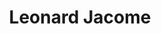 ---
# Metada 
# -------
title: 'Leonard Jacome'
path: /en
metas: 
  description: multiinstrumentalist, arranger, composer and producer
  image: ./images/hero.jpg
  twitterUsername: '@leonardjacome'
  author: Guarapo Media Agency
  lang: es
  ua: ''
siteurl: https://www.leonardjacome.com

# Main blocks to be use
# -----------------------------------------------------------------------------
theme: music
components:
  - type: hero
    active: true
  - type: portfolio
    active: true
  - type: instagram
    active: false
  - type: gallery
    active: true
  - type: about
    active: true
  - type: media
    active: true
  - type: projects
    active: true
  - type: testimonials
    active: false
  - type: process
    active: false
  - type: calendar
    active: false
  - type: contact
    active: true

# Navegation
# -----------------------------------------------------------------------------
navegation: 
  site-name: Leonard Jacome
  logo-active: true
  logo-url: ./images/logo.png
  translate: true
  menu:
    - nav: Biography
      link: '#about'
    - nav: Gallery
      link: '#gallery'
    - nav: Discography
      link: '#portfolio'
    - nav: Media
      link: '#media'
    - nav: Projects
      link: '#project'
    - nav: Contact
      link: '#contact'
    - nav: Español
      link: '/'
  button: Contact
  link: 'mailto:cuerdasbajopresion@gmail.com'

# Main content sections to include
# -----------------------------------------------------------------------------
hero: 
  title: Leonard Jacome
  subtitle: 'Listen on:'
  channels:
    - name: spotify
      link: https://open.spotify.com/artist/3OsbczMJ47KZt8mzk0HEAu?si=HeLHZQ0SSj-pIlzkG54V9A
    - name: apple
      link: https://music.apple.com/us/artist/leonard-jacome/956722430
    - name: youtube
      link: https://www.youtube.com/user/leonardjacome
  button: 'Booking'
  image: ./images/hero.jpg
  link: 'mailto:cuerdasbajopresion@gmail.com'

# Gallery 
# -------
gallery: 
  title: Gallery
  gallery:
    - image: ./images/gallery/1.jpg
      alt: imagen 1
    - image: ./images/gallery/2.jpg
      alt: imagen 2
    - image: ./images/gallery/3.jpg
      alt: imagen 3
    - image: ./images/gallery/4.jpg
      alt: imagen 4
    - image: ./images/gallery/5.jpg
      alt: imagen 5
    - image: ./images/gallery/6.jpg
      alt: imagen 6
    - image: ./images/gallery/7.jpg
      alt: imagen 7
    - image: ./images/gallery/8.jpg
      alt: imagen 8
    - image: ./images/gallery/9.jpg
      alt: imagen 9
    - image: ./images/gallery/10.jpg
      alt: imagen 10
    - image: ./images/gallery/11.jpg
      alt: imagen 11
    - image: ./images/gallery/12.jpg
      alt: imagen 12

# Portafolio 
# -------
portfolio: 
  title: Discography
  subtitle: Discografía 
  button: Ver más
  whatsapp: '#collapse'
  projects:
    - name: Walking hands
      type: Leonard Jacome • Own production
      link: https://open.spotify.com/album/2k0mO3sw460OmUNd32du1Q?si=QGQFNpPEQ_eqMQL1H5etcg
      image: ./images/portfolio/1.jpg
      alt: Imagen 1
    - name: Empírico
      type: Leonard Jacome • Own production
      link: https://open.spotify.com/album/3lhKDNSvG9PYnKMvxbq2PT?si=191pIrdBRl6sxvO2mz2RDA
      image: ./images/portfolio/3.jpg
      alt: Imagen 3
    - name: Rhythms of the atlantic
      type: Kadialy Kouyate • Participation
      link: https://open.spotify.com/album/5glSLBXp10avfdvipArFHD?si=hT2s4YW6QGSi_4aahjIHtw
      image: ./images/portfolio/2.jpg
      alt: Imagen 2

# Projects 
# -------
projects: 
  title: Projects
  subtitle: Proyectos 
  button: Ver más
  whatsapp: '#collapse'
  projects:
    - name: Soloist
      type: 'Venezuelan music / World Music / Jazz, Joropos and Latin music, using "Loop-Station", sound effects pedals, Cuatro and maracas'
      link: https://www.youtube.com/watch?v=EvjlLWRWoyA
      image: ./images/projects/1.jpg
      alt: Imagen 1
    - name: Duo
      type: 'Venezuelan Electric Harp & Electric Cello'
      link: https://www.youtube.com/watch?v=CvJWrJkxs5A
      image: ./images/projects/2.jpg
      alt: Imagen 1
    - name: Trio
      type: 'Venezuelan Electric Harp, Drums & Sax'
      link: https://www.youtube.com/watch?v=TVLc9txrj3A
      image: ./images/projects/3.jpg
      alt: Imagen 1
    - name: Big Band Jazz
      type: 'Composer & arranger of musical works for Big Band Jazz'
      link: https://www.youtube.com/watch?v=1eanue1R43U
      image: ./images/projects/4.jpg
      alt: Imagen 1
    - name: Philarmonnix ochestra
      type: 'Composer & arranger of musical works for Philharmonic Orchestras'
      link: https://www.youtube.com/watch?v=Wh70xQnJ6PI
      image: ./images/projects/5.jpg
      alt: Imagen 1
    - name: Producer  - composer  - director
      type: 'Production, direction, composition and advice for all kinds of musical and audiovisual projects, aimed at commercial music, jazz, Latin, world music, salsa, vallenato, Colombian-Venezuelan llanera, Latin American music, fusion and all musical genres.'
      link: https://www.youtube.com/watch?v=Wh70xQnJ6PI
      image: ./images/projects/6.jpg
      alt: Imagen 1
    - name: Workshops Venezuelan & joropo music - Education - Teaching - Academic training
      type: 'Venezuelan music/Rhythms, explained with lessons in Venezuelan cuatro, harp and maracas. Teaching with a pedagogical education and outreach for groups of harpist and people   with all of levels'
      link: https://www.youtube.com/watch?v=uvj4aB03LUI
      image: ./images/projects/7.jpg
      alt: Imagen 1

# About 
# -------
about:  
  title: Biography
  description: 
    - p: Leonard Jacome (born on July 5th 1981, in Rubio, Táchira State, Venezuela), multiinstrumentalist, arranger, composer and producer, is one of the World's most prolific and Accomplished harpists. He has won numerous awards representing Venezuela abroad and has toured and performed throughout Latin America, United States, South Africa, Europe, Africa, Japan, Malaysia, and UK. He has played in the stage with and the Simon Bolivar Youth Orchestra.' 
    - p: 'Professor and pedagogue in music graduated from the experimental pedagogical University "LIBERTADOR" UPEL-I.P.R.G.R. – Venezuela'
    - p: 'Leonard is also working to develop a contemporary identity for the South American harp. He is creator/inventor of Venezuelan electric harp under support of Camac-Harps of France'
    - p: 'Composer and arranger of musical works for Philharmonic Orchestra and "Big Band Jazz"'
    - p: 'Leonard was head of the harp department at “El Sistema”. Since he created the Venezuelan harp chair, he has taught over thirty young harpists.'
    - p: 'He has been part of the artistic-musical cast of Venezuelan songwriter Reynaldo Armas during 13 years.'
    - p: 'In November 2018 Leonard presented his world premiere of his musical work for Venezuelan harp and orchestra, called: “ARPA MESTIZA” (in celebration of his 25 years of harpist), directed by: Sasha Makila, invited by the Malaysian Philharmonic Orchestra, in the Petronas twin towers of Kuala Lumpur'
    - p: 'Leonard has two record productions: "Empirico" in 2007 and Walking Hands (documentary on DVD-album) in 2014. Both have his own compositions and also arrangements / adaptations of different composers.'
    - p: 'Throughout his musical career Leonard has been perfecting, applying and spreading his own techniques, style and unpublished musical phrases, to take full advantage of the qualities of the instrument, that is why he works in the development of a contemporary identity of the Venezuelan Harp.'
  list:
    - text: '' 
  image: ./images/bg-bio.jpg
  button: Ver más
  link: '#portfolio'

# Media
# -------
media:
  title: Media
  iframe:
    - link: https://www.youtube.com/embed/EvjlLWRWoyA
      name: Youtube
    - link: https://open.spotify.com/embed/album/7urL96sUb6oDIREKOAxvUY
      name: Spotify

quote:
  text: '"When Leonard Jacome’s fingers touch the strings of his harp, the spark of first contact builds into a fiery cascade, setting the air ablaze with the melodies and rhythms of his native Venezuela”'
  author: Malaysian Philharmonic Orchestra, Kuala Lumpur 2018.
  link: ./images/quote.jpg
  sponsor:
    - link: ./images/sponsor_1.png
      alt: Camac harp
    - link: ./images/sponsor_2.png
      alt: Leonard Jacome
    - link: ./images/sponsor_3.png
      alt: Productores agricolas

# Instagram
# -------
instagram:
  title: ''
  key: ''
  
# Proceso 
# -------
process:
  - title: ''
    description: ''
    icon: ./images/logo.jpg

# Calendario
# -------
calendar:
  title: 'Calendario'
  key: ''
  event: 'Titulo'
  date: 'Fecha'
  location: 'Locación'

# Testimonios 
# -------
testimonio:
  title: Testimonios
  list:
    - name: ''
      position: ''
      testimonio: '' 
      source: ''
      image: ./images/bg-bio.jpg
  image: ./images/bg-bio.jpg
  
# Contacto 
# -------
contact:
  title: Contact
  subtitle: ''
  name: Leonard Jacome
  phone: venezuelannharp@gmail.com
  email: cuerdasbajopresion@gmail.com
  address: Bogota, Colombia
  socialmedia:
      - link: https://twitter.com/LeonardJacome
        name: twitter
      - link: https://www.facebook.com/Leonard-J%C3%A1come-His-Strings-Under-Pressure-167128240035/
        name: facebook
      - link: https://instagram.com/LeonardJacome
        name: instagram
      - link: https://www.youtube.com/channel/UCzZIwE3cN5fJvJIdtOeXbcg
        name: youtube
      - link: https://open.spotify.com/artist/3OsbczMJ47KZt8mzk0HEAu?si=RWZzeQyfQ8y3W122QZAHwA
        name: spotify
      - link: https://music.apple.com/us/artist/leonard-jacome/956722430
        name: apple
  image: ./images/bg-footer.jpg

# Footer links
# -----------------------------------------------------------------------------
footer-links:
  - text: Copyright © 2020
    alone: yes
    copyright: yes
  - text: All Rights Reserved
    alone: yes
  - link: /es
    text: Legal info.
  - link: /es
    text: Política de privacidad
  - link: /es
    text: Cookies
cookies:
  message: We use our own and third party cookies to improve your user experience.
  button: Accept
options:
  viewmore: View More
  viewless: View Less
  color: '#f4623a'
---